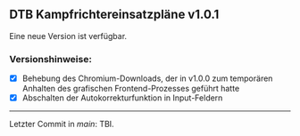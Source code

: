 ﻿## DTB Kampfrichtereinsatzpläne v1.0.1

Eine neue Version ist verfügbar.

### Versionshinweise:

- [x] Behebung des Chromium-Downloads, der in v1.0.0 zum temporären Anhalten des grafischen Frontend-Prozesses geführt hatte
- [x] Abschalten der Autokorrekturfunktion in Input-Feldern

---

Letzter Commit in *main*: TBI.
